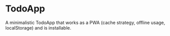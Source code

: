 # TodoApp

A minimalistic TodoApp that works as a PWA (cache strategy, offline usage, localStorage) and is installable.

